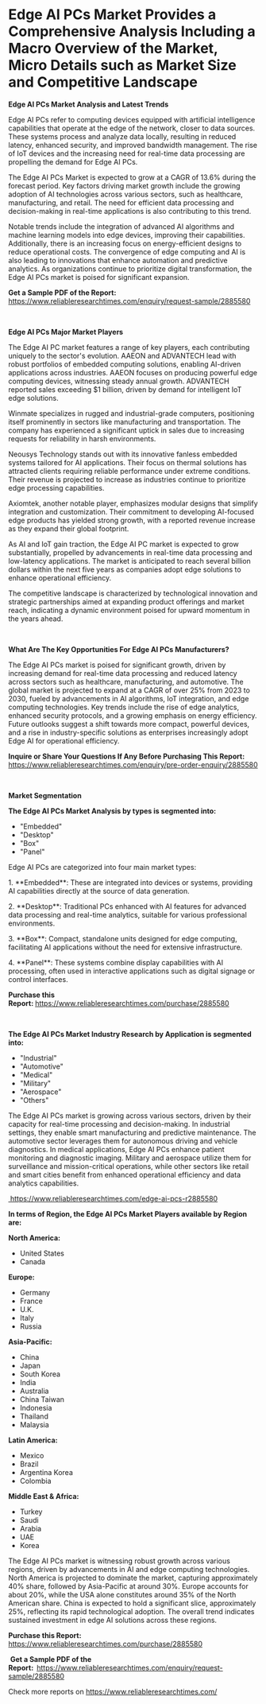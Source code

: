 <p><h1>Edge AI PCs Market Provides a Comprehensive Analysis Including a Macro Overview of the Market, Micro Details such as Market Size and Competitive Landscape</h1></p><p><strong>Edge AI PCs Market Analysis and Latest Trends</strong></p>
<p><p>Edge AI PCs refer to computing devices equipped with artificial intelligence capabilities that operate at the edge of the network, closer to data sources. These systems process and analyze data locally, resulting in reduced latency, enhanced security, and improved bandwidth management. The rise of IoT devices and the increasing need for real-time data processing are propelling the demand for Edge AI PCs.</p><p>The Edge AI PCs Market is expected to grow at a CAGR of 13.6% during the forecast period. Key factors driving market growth include the growing adoption of AI technologies across various sectors, such as healthcare, manufacturing, and retail. The need for efficient data processing and decision-making in real-time applications is also contributing to this trend.</p><p>Notable trends include the integration of advanced AI algorithms and machine learning models into edge devices, improving their capabilities. Additionally, there is an increasing focus on energy-efficient designs to reduce operational costs. The convergence of edge computing and AI is also leading to innovations that enhance automation and predictive analytics. As organizations continue to prioritize digital transformation, the Edge AI PCs market is poised for significant expansion.</p></p>
<p><strong>Get a Sample PDF of the Report:&nbsp;</strong> <a href="https://www.reliableresearchtimes.com/enquiry/request-sample/2885580?utm_campaign=3028&utm_medium=2&utm_source=Github&utm_content=ia&utm_term=13032025&utm_id=edge-ai-pcs">https://www.reliableresearchtimes.com/enquiry/request-sample/2885580</a></p>
<p>&nbsp;</p>
<p><strong>Edge AI PCs Major Market Players</strong></p>
<p><p>The Edge AI PC market features a range of key players, each contributing uniquely to the sector's evolution. AAEON and ADVANTECH lead with robust portfolios of embedded computing solutions, enabling AI-driven applications across industries. AAEON focuses on producing powerful edge computing devices, witnessing steady annual growth. ADVANTECH reported sales exceeding $1 billion, driven by demand for intelligent IoT edge solutions.</p><p>Winmate specializes in rugged and industrial-grade computers, positioning itself prominently in sectors like manufacturing and transportation. The company has experienced a significant uptick in sales due to increasing requests for reliability in harsh environments.</p><p>Neousys Technology stands out with its innovative fanless embedded systems tailored for AI applications. Their focus on thermal solutions has attracted clients requiring reliable performance under extreme conditions. Their revenue is projected to increase as industries continue to prioritize edge processing capabilities.</p><p>Axiomtek, another notable player, emphasizes modular designs that simplify integration and customization. Their commitment to developing AI-focused edge products has yielded strong growth, with a reported revenue increase as they expand their global footprint.</p><p>As AI and IoT gain traction, the Edge AI PC market is expected to grow substantially, propelled by advancements in real-time data processing and low-latency applications. The market is anticipated to reach several billion dollars within the next five years as companies adopt edge solutions to enhance operational efficiency.</p><p>The competitive landscape is characterized by technological innovation and strategic partnerships aimed at expanding product offerings and market reach, indicating a dynamic environment poised for upward momentum in the years ahead.</p></p>
<p>&nbsp;</p>
<p><strong>What Are The Key Opportunities For Edge AI PCs Manufacturers?</strong></p>
<p><p>The Edge AI PCs market is poised for significant growth, driven by increasing demand for real-time data processing and reduced latency across sectors such as healthcare, manufacturing, and automotive. The global market is projected to expand at a CAGR of over 25% from 2023 to 2030, fueled by advancements in AI algorithms, IoT integration, and edge computing technologies. Key trends include the rise of edge analytics, enhanced security protocols, and a growing emphasis on energy efficiency. Future outlooks suggest a shift towards more compact, powerful devices, and a rise in industry-specific solutions as enterprises increasingly adopt Edge AI for operational efficiency.</p></p>
<p><strong>Inquire or Share Your Questions If Any Before Purchasing This Report:</strong> <a href="https://www.reliableresearchtimes.com/enquiry/pre-order-enquiry/2885580?utm_campaign=3028&utm_medium=2&utm_source=Github&utm_content=ia&utm_term=13032025&utm_id=edge-ai-pcs">https://www.reliableresearchtimes.com/enquiry/pre-order-enquiry/2885580</a></p>
<p>&nbsp;</p>
<p><strong>Market Segmentation</strong></p>
<p><strong>The Edge AI PCs Market Analysis by types is segmented into:</strong></p>
<p><ul><li>"Embedded"</li><li>"Desktop"</li><li>"Box"</li><li>"Panel"</li></ul></p>
<p><p>Edge AI PCs are categorized into four main market types: </p><p>1. **Embedded**: These are integrated into devices or systems, providing AI capabilities directly at the source of data generation. </p><p>2. **Desktop**: Traditional PCs enhanced with AI features for advanced data processing and real-time analytics, suitable for various professional environments.</p><p>3. **Box**: Compact, standalone units designed for edge computing, facilitating AI applications without the need for extensive infrastructure.</p><p>4. **Panel**: These systems combine display capabilities with AI processing, often used in interactive applications such as digital signage or control interfaces.</p></p>
<p><strong>Purchase this Report:&nbsp;</strong><a href="https://www.reliableresearchtimes.com/purchase/2885580?utm_campaign=3028&utm_medium=2&utm_source=Github&utm_content=ia&utm_term=13032025&utm_id=edge-ai-pcs">https://www.reliableresearchtimes.com/purchase/2885580</a></p>
<p>&nbsp;</p>
<p><strong>The Edge AI PCs Market Industry Research by Application is segmented into:</strong></p>
<p><ul><li>"Industrial"</li><li>"Automotive"</li><li>"Medical"</li><li>"Military"</li><li>"Aerospace"</li><li>"Others"</li></ul></p>
<p><p>The Edge AI PCs market is growing across various sectors, driven by their capacity for real-time processing and decision-making. In industrial settings, they enable smart manufacturing and predictive maintenance. The automotive sector leverages them for autonomous driving and vehicle diagnostics. In medical applications, Edge AI PCs enhance patient monitoring and diagnostic imaging. Military and aerospace utilize them for surveillance and mission-critical operations, while other sectors like retail and smart cities benefit from enhanced operational efficiency and data analytics capabilities.</p></p>
<p><a href="https://www.reliableresearchtimes.com/edge-ai-pcs-r2885580?utm_campaign=3028&utm_medium=2&utm_source=Github&utm_content=ia&utm_term=13032025&utm_id=edge-ai-pcs">&nbsp;https://www.reliableresearchtimes.com/edge-ai-pcs-r2885580</a></p>
<p><strong>In terms of Region, the Edge AI PCs Market Players available by Region are:</strong></p>
<p>
    <p> <strong> North America: </strong>
        <ul>
            <li>United States</li>
            <li>Canada</li>
        </ul>
        </p> 
    <p> <strong> Europe: </strong>
        <ul>
            <li>Germany</li>
            <li>France</li>
            <li>U.K.</li>
            <li>Italy</li>
            <li>Russia</li>
        </ul>
        </p> 
    <p> <strong> Asia-Pacific: </strong>
        <ul>
            <li>China</li>
            <li>Japan</li>
            <li>South Korea</li>
            <li>India</li>
            <li>Australia</li>
            <li>China Taiwan</li>
            <li>Indonesia</li>
            <li>Thailand</li>
            <li>Malaysia</li>
        </ul>
        </p> 
    <p> <strong> Latin America: </strong>
        <ul>
            <li>Mexico</li>
            <li>Brazil</li>
            <li>Argentina Korea</li>
            <li>Colombia</li>
        </ul>
        </p> 
    <p> <strong> Middle East & Africa: </strong>
        <ul>
            <li>Turkey</li>
            <li>Saudi</li>
            <li>Arabia</li>
            <li>UAE</li>
            <li>Korea</li>
        </ul>
    </p>
    </p>
<p><p>The Edge AI PCs market is witnessing robust growth across various regions, driven by advancements in AI and edge computing technologies. North America is projected to dominate the market, capturing approximately 40% share, followed by Asia-Pacific at around 30%. Europe accounts for about 20%, while the USA alone constitutes around 35% of the North American share. China is expected to hold a significant slice, approximately 25%, reflecting its rapid technological adoption. The overall trend indicates sustained investment in edge AI solutions across these regions.</p></p>
<p><strong>Purchase this Report: </strong><a href="https://www.reliableresearchtimes.com/purchase/2885580?utm_campaign=3028&utm_medium=2&utm_source=Github&utm_content=ia&utm_term=13032025&utm_id=edge-ai-pcs">https://www.reliableresearchtimes.com/purchase/2885580</a></p>
<p>&nbsp;<strong>Get a Sample PDF of the Report:&nbsp;&nbsp;</strong><a href="https://www.reliableresearchtimes.com/enquiry/request-sample/2885580?utm_campaign=3028&utm_medium=2&utm_source=Github&utm_content=ia&utm_term=13032025&utm_id=edge-ai-pcs">https://www.reliableresearchtimes.com/enquiry/request-sample/2885580</a></p>
<p><strong></strong></p>
<p>Check more reports on <a href="https://www.reliableresearchtimes.com/?utm_campaign=3028&utm_medium=2&utm_source=Github&utm_content=ia&utm_term=13032025&utm_id=edge-ai-pcs">https://www.reliableresearchtimes.com/</a></p>